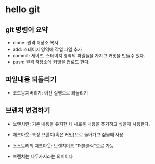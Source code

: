 # hello git

## git 명령어 요약

- clone: 원격 저장소 복사
- add: 스테이지 영역에 작업 파일 추가
- commit: 세이즈, 스테이지 영역의 파일들을 가지고 커밋을 만들수 있다.
- push: 원격 저장소에 커밋을 업로드 한다.
## 파일내용 되돌리기
- 코드뭉치버리기: 이전 실행으로 되돌리기
## 브랜치 변경하기

- 브랜치란: 기존 내용을 유지한 체 새로운 내용을 추가하고 싶을때 사용한다.
- 체크아웃: 특정 브랜치(혹은 커밋)으로 돌아가고 싶을때 사용.
- 소스트리의 체크아웃: 브랜치이름 "더블클릭"으로 가능

- 브랜치는 나무가지라는 의미이다
